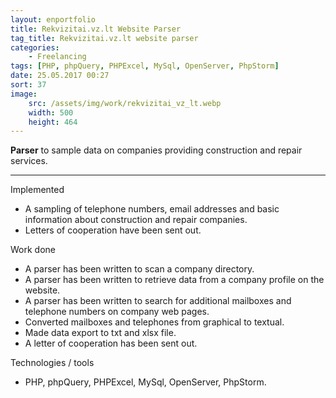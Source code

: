 ```yaml
---
layout: enportfolio
title: Rekvizitai.vz.lt Website Parser
tag_title: Rekvizitai.vz.lt website parser
categories:
    - Freelancing
tags: [PHP, phpQuery, PHPExcel, MySql, OpenServer, PhpStorm]
date: 25.05.2017 00:27
sort: 37
image: 
    src: /assets/img/work/rekvizitai_vz_lt.webp 
    width: 500
    height: 464
---
```


**Parser** to sample data on companies providing construction and repair services.

---

Implemented

* A sampling of telephone numbers, email addresses and basic information about construction and repair companies.
* Letters of cooperation have been sent out.

Work done

* A parser has been written to scan a company directory.
* A parser has been written to retrieve data from a company profile on the website.
* A parser has been written to search for additional mailboxes and telephone numbers on company web pages.
* Converted mailboxes and telephones from graphical to textual.
* Made data export to txt and xlsx file.
* A letter of cooperation has been sent out.

Technologies / tools

* PHP, phpQuery, PHPExcel, MySql, OpenServer, PhpStorm.
